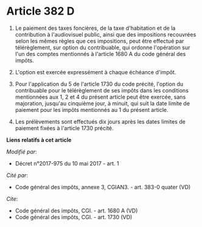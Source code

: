 # Article 382 D

1. Le paiement des taxes foncières, de la taxe d'habitation et de la contribution à l'audiovisuel public, ainsi que des
impositions recouvrées selon les mêmes règles que ces impositions, peut être effectué par télérèglement, sur option du
contribuable, qui ordonne l'opération sur l'un des comptes mentionnés à l'article 1680 A du code général des impôts.

2. L'option est exercée expressément à chaque échéance d'impôt.

3. Pour l'application du 5 de l'article 1730 du code précité, l'option du contribuable pour le télérèglement de ses impôts
dans les conditions mentionnées aux 1, 2 et 4 du présent article peut être exercée, sans majoration, jusqu'au cinquième jour,
à minuit, qui suit la date limite de paiement pour les impôts mentionnés au 1 du présent article.

4. Les prélèvements sont effectués dix jours après les dates limites de paiement fixées à l'article 1730 précité.

**Liens relatifs à cet article**

_Modifié par_:

  - Décret n°2017-975 du 10 mai 2017 - art. 1

_Cité par_:

  - Code général des impôts, annexe 3, CGIAN3. - art. 383-0 quater (VD)

_Cite_:

  - Code général des impôts, CGI. - art. 1680 A (VD)
  - Code général des impôts, CGI. - art. 1730 (VD)
